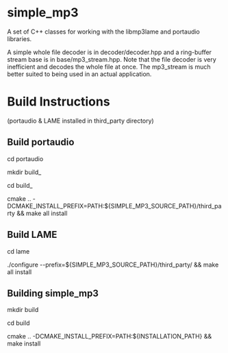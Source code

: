 # simple_mp3
A set of C++ classes for working with the libmp3lame and portaudio libraries.

A simple whole file decoder is in decoder/decoder.hpp and a ring-buffer stream 
base is in base/mp3_stream.hpp.  Note that the file decoder is very inefficient 
and decodes the whole file at once.  The mp3_stream is much better suited to being
used in an actual application.

# Build Instructions

(portaudio & LAME installed in third_party directory)

Build portaudio
---------------

cd portaudio

mkdir build_

cd build_

cmake .. -DCMAKE_INSTALL_PREFIX=PATH:${SIMPLE_MP3_SOURCE_PATH}/third_party && make all install

Build LAME
----------

cd lame

./configure --prefix=${SIMPLE_MP3_SOURCE_PATH}/third_party/ && make all install

Building simple_mp3
-------------------

mkdir build

cd build

cmake .. -DCMAKE_INSTALL_PREFIX=PATH:${INSTALLATION_PATH} && make install
